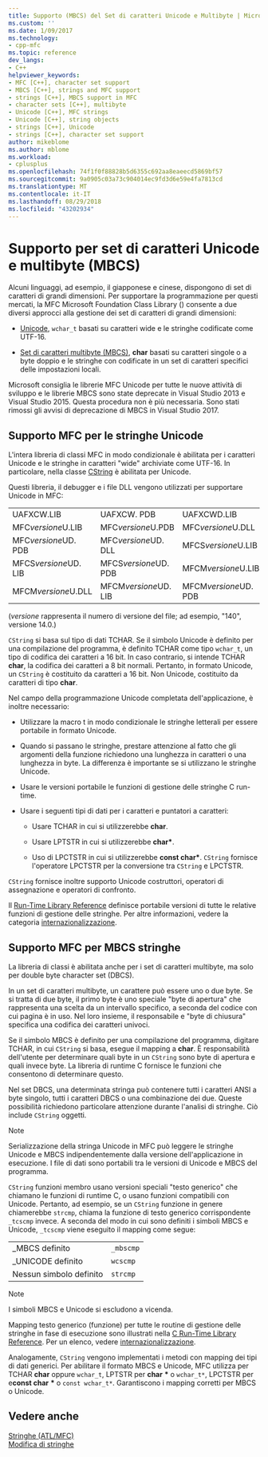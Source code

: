 ```yaml
---
title: Supporto (MBCS) del Set di caratteri Unicode e Multibyte | Microsoft Docs
ms.custom: ''
ms.date: 1/09/2017
ms.technology:
- cpp-mfc
ms.topic: reference
dev_langs:
- C++
helpviewer_keywords:
- MFC [C++], character set support
- MBCS [C++], strings and MFC support
- strings [C++], MBCS support in MFC
- character sets [C++], multibyte
- Unicode [C++], MFC strings
- Unicode [C++], string objects
- strings [C++], Unicode
- strings [C++], character set support
author: mikeblome
ms.author: mblome
ms.workload:
- cplusplus
ms.openlocfilehash: 74f1f0f88828b5d6355c692aa8eaeecd5869bf57
ms.sourcegitcommit: 9a0905c03a73c904014ec9fd3d6e59e4fa7813cd
ms.translationtype: MT
ms.contentlocale: it-IT
ms.lasthandoff: 08/29/2018
ms.locfileid: "43202934"
---
```

# <a name="unicode-and-multibyte-character-set-mbcs-support"></a>Supporto per set di caratteri Unicode e multibyte (MBCS)

Alcuni linguaggi, ad esempio, il giapponese e cinese, dispongono di set di caratteri di grandi dimensioni. Per supportare la programmazione per questi mercati, la MFC Microsoft Foundation Class Library () consente a due diversi approcci alla gestione dei set di caratteri di grandi dimensioni:

- [Unicode](#mfc-support-for-unicode-strings), `wchar_t` basati su caratteri wide e le stringhe codificate come UTF-16.

- [Set di caratteri multibyte (MBCS)](#mfc-support-for-mbcs-strings), **char** basati su caratteri singole o a byte doppio e le stringhe con codificate in un set di caratteri specifici delle impostazioni locali.

Microsoft consiglia le librerie MFC Unicode per tutte le nuove attività di sviluppo e le librerie MBCS sono state deprecate in Visual Studio 2013 e Visual Studio 2015. Questa procedura non è più necessaria. Sono stati rimossi gli avvisi di deprecazione di MBCS in Visual Studio 2017.

## <a name="mfc-support-for-unicode-strings"></a>Supporto MFC per le stringhe Unicode

L'intera libreria di classi MFC in modo condizionale è abilitata per i caratteri Unicode e le stringhe in caratteri "wide" archiviate come UTF-16. In particolare, nella classe [CString](../atl-mfc-shared/reference/cstringt-class.md) è abilitata per Unicode.

Questi libreria, il debugger e i file DLL vengono utilizzati per supportare Unicode in MFC:

|||||
|-|-|-|-|
|UAFXCW.LIB|UAFXCW. PDB|UAFXCWD.LIB|UAFXCWD. PDB|
|MFC*versione*U.LIB|MFC*versione*U.PDB|MFC*versione*U.DLL|MFC*versione*UD. LIB|
|MFC*versione*UD. PDB|MFC*versione*UD. DLL|MFCS*versione*U.LIB|MFCS*versione*U.PDB|
|MFCS*versione*UD. LIB|MFCS*versione*UD. PDB|MFCM*versione*U.LIB|MFCM*versione*U.PDB|
|MFCM*versione*U.DLL|MFCM*versione*UD. LIB|MFCM*versione*UD. PDB|MFCM*versione*UD. DLL|

(*versione* rappresenta il numero di versione del file; ad esempio, "140", versione 14.0.)

`CString` si basa sul tipo di dati TCHAR. Se il simbolo Unicode è definito per una compilazione del programma, è definito TCHAR come tipo `wchar_t`, un tipo di codifica dei caratteri a 16 bit. In caso contrario, si intende TCHAR **char**, la codifica dei caratteri a 8 bit normali. Pertanto, in formato Unicode, un `CString` è costituito da caratteri a 16 bit. Non Unicode, costituito da caratteri di tipo **char**.

Nel campo della programmazione Unicode completata dell'applicazione, è inoltre necessario:

- Utilizzare la macro t in modo condizionale le stringhe letterali per essere portabile in formato Unicode.

- Quando si passano le stringhe, prestare attenzione al fatto che gli argomenti della funzione richiedono una lunghezza in caratteri o una lunghezza in byte. La differenza è importante se si utilizzano le stringhe Unicode.

- Usare le versioni portabile le funzioni di gestione delle stringhe C run-time.

- Usare i seguenti tipi di dati per i caratteri e puntatori a caratteri:

   - Usare TCHAR in cui si utilizzerebbe **char**.

   - Usare LPTSTR in cui si utilizzerebbe **char**<strong>\*</strong>.

   - Uso di LPCTSTR in cui si utilizzerebbe **const char**<strong>\*</strong>. `CString` fornisce l'operatore LPCTSTR per la conversione tra `CString` e LPCTSTR.

`CString` fornisce inoltre supporto Unicode costruttori, operatori di assegnazione e operatori di confronto.

Il [Run-Time Library Reference](../c-runtime-library/c-run-time-library-reference.md) definisce portabile versioni di tutte le relative funzioni di gestione delle stringhe. Per altre informazioni, vedere la categoria [internazionalizzazione](../c-runtime-library/internationalization.md).

## <a name="mfc-support-for-mbcs-strings"></a>Supporto MFC per MBCS stringhe

La libreria di classi è abilitata anche per i set di caratteri multibyte, ma solo per double byte character set (DBCS).

In un set di caratteri multibyte, un carattere può essere uno o due byte. Se si tratta di due byte, il primo byte è uno speciale "byte di apertura" che rappresenta una scelta da un intervallo specifico, a seconda del codice con cui pagina è in uso. Nel loro insieme, il responsabile e "byte di chiusura" specifica una codifica dei caratteri univoci.

Se il simbolo MBCS è definito per una compilazione del programma, digitare TCHAR, in cui `CString` si basa, esegue il mapping a **char**. È responsabilità dell'utente per determinare quali byte in un `CString` sono byte di apertura e quali invece byte. La libreria di runtime C fornisce le funzioni che consentono di determinare questo.

Nel set DBCS, una determinata stringa può contenere tutti i caratteri ANSI a byte singolo, tutti i caratteri DBCS o una combinazione dei due. Queste possibilità richiedono particolare attenzione durante l'analisi di stringhe. Ciò include `CString` oggetti.

> [!NOTE]
> Serializzazione della stringa Unicode in MFC può leggere le stringhe Unicode e MBCS indipendentemente dalla versione dell'applicazione in esecuzione. I file di dati sono portabili tra le versioni di Unicode e MBCS del programma.

`CString` funzioni membro usano versioni speciali "testo generico" che chiamano le funzioni di runtime C, o usano funzioni compatibili con Unicode. Pertanto, ad esempio, se un `CString` funzione in genere chiamerebbe `strcmp`, chiama la funzione di testo generico corrispondente `_tcscmp` invece. A seconda del modo in cui sono definiti i simboli MBCS e Unicode, `_tcscmp` viene eseguito il mapping come segue:

|||
|-|-|
|_MBCS definito|`_mbscmp`|
|_UNICODE definito|`wcscmp`|
|Nessun simbolo definito|`strcmp`|

> [!NOTE]
> I simboli MBCS e Unicode si escludono a vicenda.

Mapping testo generico (funzione) per tutte le routine di gestione delle stringhe in fase di esecuzione sono illustrati nella [C Run-Time Library Reference](../c-runtime-library/c-run-time-library-reference.md). Per un elenco, vedere [internazionalizzazione](../c-runtime-library/internationalization.md).

Analogamente, `CString` vengono implementati i metodi con mapping dei tipi di dati generici. Per abilitare il formato MBCS e Unicode, MFC utilizza per TCHAR **char** oppure `wchar_t`, LPTSTR per **char** <strong>\*</strong> o `wchar_t*`, LPCTSTR per e**const char** <strong>\*</strong> o `const wchar_t*`. Garantiscono i mapping corretti per MBCS o Unicode.

## <a name="see-also"></a>Vedere anche

[Stringhe (ATL/MFC)](../atl-mfc-shared/strings-atl-mfc.md)  
[Modifica di stringhe](../c-runtime-library/string-manipulation-crt.md)  

